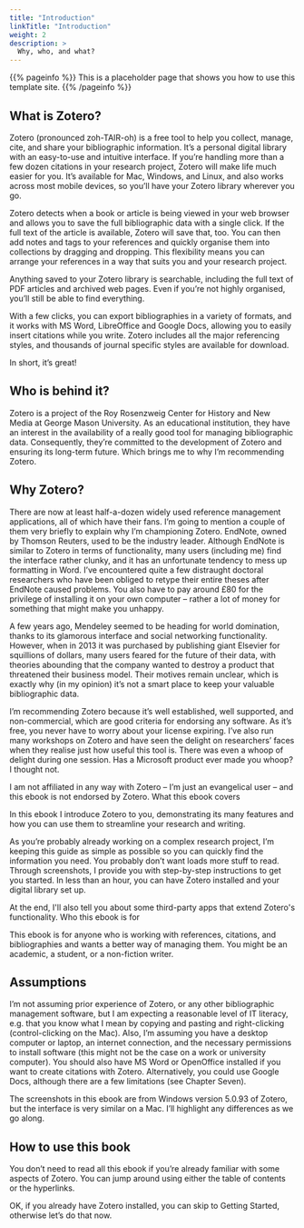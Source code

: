 ```yaml
---
title: "Introduction"
linkTitle: "Introduction"
weight: 2
description: >
  Why, who, and what?
---
```


{{% pageinfo %}}
This is a placeholder page that shows you how to use this template site.
{{% /pageinfo %}}

## What is Zotero?

Zotero (pronounced zoh-TAIR-oh) is a free tool to help you collect, manage, cite, and share your bibliographic information. It’s a personal digital library with an easy-to-use and intuitive interface. If you’re handling more than a few dozen citations in your research project, Zotero will make life much easier for you. It’s available for Mac, Windows, and Linux, and also works across most mobile devices, so you’ll have your Zotero library wherever you go. 

Zotero detects when a book or article is being viewed in your web browser and allows you to save the full bibliographic data with a single click. If the full text of the article is available, Zotero will save that, too. You can then add notes and tags to your references and quickly organise them into collections by dragging and dropping. This flexibility means you can arrange your references in a way that suits you and your research project.

Anything saved to your Zotero library is searchable, including the full text of PDF articles and archived web pages. Even if you’re not highly organised, you’ll still be able to find everything.

With a few clicks, you can export bibliographies in a variety of formats, and it works with MS Word, LibreOffice and Google Docs, allowing you to easily insert citations while you write. Zotero includes all the major referencing styles, and thousands of journal specific styles are available for download.

In short, it’s great!

## Who is behind it? 

Zotero is a project of the Roy Rosenzweig Center for History and New Media at George Mason University. As an educational institution, they have an interest in the availability of a really good tool for managing bibliographic data. Consequently, they’re committed to the development of Zotero and ensuring its long-term future. Which brings me to why I’m recommending Zotero.
 
## Why Zotero?

There are now at least half-a-dozen widely used reference management applications, all of which have their fans. I’m going to mention a couple of them very briefly to explain why I’m championing Zotero. EndNote, owned by Thomson Reuters, used to be the industry leader. Although EndNote is similar to Zotero in terms of functionality, many users (including me) find the interface rather clunky, and it has an unfortunate tendency to mess up formatting in Word. I’ve encountered quite a few distraught doctoral researchers who have been obliged to retype their entire theses after EndNote caused problems. You also have to pay around £80 for the privilege of installing it on your own computer – rather a lot of money for something that might make you unhappy.

A few years ago, Mendeley seemed to be heading for world domination, thanks to its glamorous interface and social networking functionality. However, when in 2013 it was purchased by publishing giant Elsevier for squillions of dollars, many users feared for the future of their data, with theories abounding that the company wanted to destroy a product that threatened their business model. Their motives remain unclear, which is exactly why (in my opinion) it’s not a smart place to keep your valuable bibliographic data.

I’m recommending Zotero because it’s well established, well supported, and non-commercial, which are good criteria for endorsing any software. As it’s free, you never have to worry about your license expiring. I’ve also run many workshops on Zotero and have seen the delight on researchers’ faces when they realise just how useful this tool is. There was even a whoop of delight during one session. Has a Microsoft product ever made you whoop? I thought not.

I am not affiliated in any way with Zotero – I’m just an evangelical user – and this ebook is not endorsed by Zotero.
What this ebook covers

In this ebook I introduce Zotero to you, demonstrating its many features and how you can use them to streamline your research and writing. 

As you’re probably already working on a complex research project, I’m keeping this guide as simple as possible so you can quickly find the information you need. You probably don’t want loads more stuff to read.
Through screenshots, I provide you with step-by-step instructions to get you started. In less than an hour, you can have Zotero installed and your digital library set up.

At the end, I'll also tell you about some third-party apps that extend Zotero's functionality.
Who this ebook is for

This ebook is for anyone who is working with references, citations, and bibliographies and wants a better way of managing them. You might be an academic, a student, or a non-fiction writer.

## Assumptions

I’m not assuming prior experience of Zotero, or any other bibliographic management software, but I am expecting a reasonable level of IT literacy, e.g. that you know what I mean by copying and pasting and right-clicking (control-clicking on the Mac). 
Also, I’m assuming you have a desktop computer or laptop, an internet connection, and the necessary permissions to install software (this might not be the case on a work or university computer). You should also have MS Word or OpenOffice installed if you want to create citations with Zotero. Alternatively, you could use Google Docs, although there are a few limitations (see Chapter Seven).

The screenshots in this ebook are from Windows version 5.0.93 of Zotero, but the interface is very similar on a Mac. I’ll highlight any differences as we go along.

## How to use this book

You don’t need to read all this ebook if you’re already familiar with some aspects of Zotero. You can jump around using either the table of contents or the hyperlinks. 

OK, if you already have Zotero installed, you can skip to Getting Started, otherwise let’s do that now.
